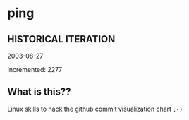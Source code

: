 # ping

## HISTORICAL ITERATION
2003-08-27

Incremented: 2277

## What is this?? 
Linux skills to hack the github commit visualization chart `;-)`
